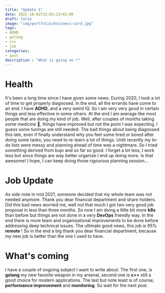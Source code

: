 ```yaml
---
title: "Update 1"
date: 2022-18-02T23:03:23+02:00
draft: false
image: "img/portfolio/business-card.jpg"
tags:
- ADHD
- golang
- c++
- job
categories:
- post
description : "What is going on !"
---
```


# Health
It's been a long time since I have given some news. 
During 2020, I took a lot of time to get properly diagnosed.
In the end, all the errands have come to an end. I have **ADHD**,
and a very weird IQ. So I am very very good in certain things
and less effective in some others. At the end I am average like
most people that are doing my kind of job. Well, after couples 
of months taking some medicine 💊, things have improved but not 
the point I was expecting. I guess some tunings are still needed.
The bad things about being diagnosed this late, even if 
finally understand why you feel some tired or bored after
doing some tasks, you need to re-learn a lot of things. 
Until recently my to-do lists were messy and planning ahead of time
was a nightmare. So I tried something derived from bujo and so far
so good. I forget a lot less, I work less but since things
are way better organize I end up doing more. Is that 
awesome! I hope, I can keep doing those rigourous planning
session...

# Job Update
As side note in mid 2021, someone decided that my whole team
was not needed anymore. Thank you dear financial department and 
share holders. Did this bad news worried me, well not that much I got 
two very good job proposal in less than three months.
So now I am doing a little bit more **k8s** than before but things
are not done in a very **DevOps** friendly way. In the end there is 
more team and organisational improvements to be done before addressing deep technical
issues. The ultimate good news, this job is 95% **remote** !
So in the end a big thank you dear financial department, because my new job
is better than the one I used to have.

# What's coming
I have a couple of ongoing subject I want to write about.
The first one, is **golang** my new favorite weapon in my
arsenal, second one is **c++** still a good choice for modern applications.
The last but note least is of course, **performance improvement** and **monitoring**.
So wait for the next post.

